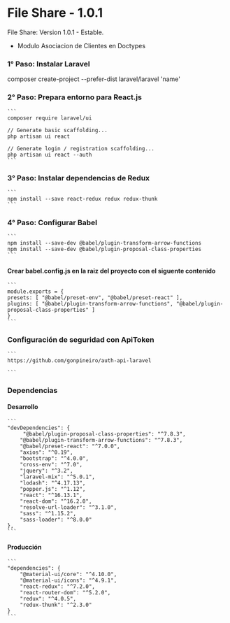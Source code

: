 # File Share - 1.0.1
File Share: Version 1.0.1 - Estable.

+ Modulo Asociacion de Clientes en Doctypes

### 1° Paso: Instalar Laravel

composer create-project --prefer-dist laravel/laravel 'name'

### 2° Paso: Prepara entorno para React.js
    

    ```
    composer require laravel/ui

    // Generate basic scaffolding...
    php artisan ui react

    // Generate login / registration scaffolding...
    php artisan ui react --auth
    ```

### 3° Paso: Instalar dependencias de Redux

    ```
    npm install --save react-redux redux redux-thunk
    ```

### 4° Paso: Configurar Babel

    ```
    npm install --save-dev @babel/plugin-transform-arrow-functions
    npm install --save-dev @babel/plugin-proposal-class-properties
    ```

#### Crear babel.config.js en la raiz del proyecto con el siguente contenido

    ```
    module.exports = {
    presets: [ "@babel/preset-env", "@babel/preset-react" ],
    plugins: [ "@babel/plugin-transform-arrow-functions", "@babel/plugin-proposal-class-properties" ]
    }
    ```
### Configuración de seguridad con ApiToken

    ```
    https://github.com/gonpineiro/auth-api-laravel

    ```


### Dependencias

#### Desarrollo

    ```
    "devDependencies": {
         "@babel/plugin-proposal-class-properties": "^7.8.3",
        "@babel/plugin-transform-arrow-functions": "^7.8.3",
        "@babel/preset-react": "^7.0.0",
        "axios": "^0.19",
        "bootstrap": "^4.0.0",
        "cross-env": "^7.0",
        "jquery": "^3.2",
        "laravel-mix": "^5.0.1",
        "lodash": "^4.17.13",
        "popper.js": "^1.12",
        "react": "^16.13.1",
        "react-dom": "^16.2.0",
        "resolve-url-loader": "^3.1.0",
        "sass": "^1.15.2",
        "sass-loader": "^8.0.0"
    },
    ```

#### Producción

    ```
    "dependencies": {
        "@material-ui/core": "^4.10.0",
        "@material-ui/icons": "^4.9.1",
        "react-redux": "^7.2.0",
        "react-router-dom": "^5.2.0",
        "redux": "^4.0.5",
        "redux-thunk": "^2.3.0"
    }
    ```
